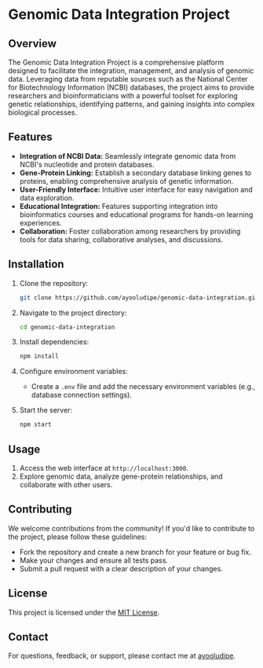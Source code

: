 # Genomic Data Integration Project

## Overview

The Genomic Data Integration Project is a comprehensive platform designed to facilitate the integration, management, and analysis of genomic data. Leveraging data from reputable sources such as the National Center for Biotechnology Information (NCBI) databases, the project aims to provide researchers and bioinformaticians with a powerful toolset for exploring genetic relationships, identifying patterns, and gaining insights into complex biological processes.

## Features

- **Integration of NCBI Data:** Seamlessly integrate genomic data from NCBI's nucleotide and protein databases.
- **Gene-Protein Linking:** Establish a secondary database linking genes to proteins, enabling comprehensive analysis of genetic information.
- **User-Friendly Interface:** Intuitive user interface for easy navigation and data exploration.
- **Educational Integration:** Features supporting integration into bioinformatics courses and educational programs for hands-on learning experiences.
- **Collaboration:** Foster collaboration among researchers by providing tools for data sharing, collaborative analyses, and discussions.

## Installation

1. Clone the repository:
   ```bash
   git clone https://github.com/ayooludipe/genomic-data-integration.git
   ```

2. Navigate to the project directory:
   ```bash
   cd genomic-data-integration
   ```

3. Install dependencies:
   ```bash
   npm install
   ```

4. Configure environment variables:
   - Create a `.env` file and add the necessary environment variables (e.g., database connection settings).

5. Start the server:
   ```bash
   npm start
   ```

## Usage

1. Access the web interface at `http://localhost:3000`.
2. Explore genomic data, analyze gene-protein relationships, and collaborate with other users.

## Contributing

We welcome contributions from the community! If you'd like to contribute to the project, please follow these guidelines:
- Fork the repository and create a new branch for your feature or bug fix.
- Make your changes and ensure all tests pass.
- Submit a pull request with a clear description of your changes.

## License

This project is licensed under the [MIT License](LICENSE).

## Contact

For questions, feedback, or support, please contact me at [ayooludipe](mailto:aoludipe@unomaha.edu).
